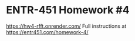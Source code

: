 # ENTR-451 Homework #4
https://hw4-rfft.onrender.com/
Full instructions at https://entr451.com/homework-4/